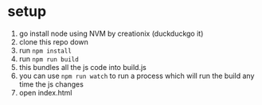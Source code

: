 # setup

1. go install node using NVM by creationix (duckduckgo it)
2. clone this repo down
3. run `npm install`
4. run `npm run build`
5. this bundles all the js code into build.js
6. you can use `npm run watch` to run a process which will run the build any time the js changes
7. open index.html